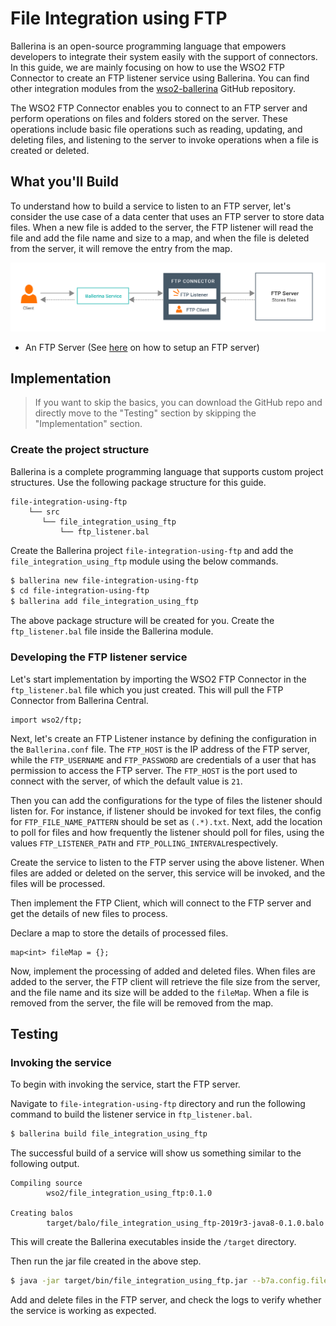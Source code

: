 # File Integration using FTP

Ballerina is an open-source programming language that empowers developers to integrate their system easily with the support of connectors. In this guide, we are mainly focusing on how to use the WSO2 FTP Connector to create an FTP listener service using Ballerina. You can find other integration modules from the [wso2-ballerina](https://github.com/wso2-ballerina) GitHub repository.

The WSO2 FTP Connector enables you to connect to an FTP server and perform operations on files and folders stored on the 
server. These operations include basic file operations such as reading, updating, and deleting files, and listening to 
the server to invoke operations when a file is created or deleted.

## What you'll Build

To understand how to build a service to listen to an FTP server, let's consider the use case of a data center that uses 
an FTP server to store data files. When a new file is added to the server, the FTP listener will read the file and add 
the file name and size to a map, and when the file is deleted from the server, it will remove the entry from the map. 

![File integration using FTP](../../../../assets/img/file-integration-using-ftp.png)

<!-- INCLUDE_MD: ../../../../tutorial-prerequisites.md -->
* An FTP Server (See [here](https://www.digitalocean.com/community/tutorials/how-to-set-up-vsftpd-for-a-user-s-directory-on-ubuntu-16-04) on how to setup an FTP server)

<!-- INCLUDE_MD: ../../../../tutorial-get-the-code.md -->

## Implementation
> If you want to skip the basics, you can download the GitHub repo and directly move to the "Testing" section by skipping the "Implementation" section.

### Create the project structure

Ballerina is a complete programming language that supports custom project structures. Use the following package structure for this guide.
```
file-integration-using-ftp
    └── src
       └── file_integration_using_ftp
           └── ftp_listener.bal
```

Create the Ballerina project `file-integration-using-ftp` and add the `file_integration_using_ftp` module using the below commands.

```bash
$ ballerina new file-integration-using-ftp
$ cd file-integration-using-ftp
$ ballerina add file_integration_using_ftp
```

The above package structure will be created for you. Create the `ftp_listener.bal` file inside the Ballerina module.

### Developing the FTP listener service

Let's start implementation by importing the WSO2 FTP Connector in the `ftp_listener.bal` file which you just created. 
This will pull the FTP Connector from Ballerina Central.

```ballerina
import wso2/ftp;
```

Next, let's create an FTP Listener instance by defining the configuration in the `Ballerina.conf` file. The `FTP_HOST` 
is the IP address of the FTP server, while the `FTP_USERNAME` and `FTP_PASSWORD` are credentials of a user that has permission 
to access the FTP server. The `FTP_HOST` is the port used to connect with the server, of which the default value is `21`.

Then you can add the configurations for the type of files the listener should listen for. For instance, if listener 
should be invoked for text files, the config for `FTP_FILE_NAME_PATTERN` should be set as `(.*).txt`. Next, add 
the location to poll for files and how frequently the listener should poll for files, using the values 
`FTP_LISTENER_PATH` and `FTP_POLLING_INTERVAL`respectively.

<!-- INCLUDE_CODE_SEGMENT: { file: src/file_integration_using_ftp/ftp_listener.bal, segment: segment_1 } -->

Create the service to listen to the FTP server using the above listener. When files are added or deleted on the server, 
this service will be invoked, and the files will be processed.

<!-- INCLUDE_CODE_SEGMENT: { file: src/file_integration_using_ftp/ftp_listener.bal, segment: segment_2 } -->

Then implement the FTP Client, which will connect to the FTP server and get the details of new files to process. 
     
<!-- INCLUDE_CODE_SEGMENT: { file: src/file_integration_using_ftp/ftp_listener.bal, segment: segment_3 } -->

Declare a map to store the details of processed files.

```ballerina
map<int> fileMap = {};
```

Now, implement the processing of added and deleted files. When files are added to the server, the FTP client will 
retrieve the file size from the server, and the file name and its size will be added to the `fileMap`. When a file is 
removed from the server, the file will be removed from the map.

<!-- INCLUDE_CODE_SEGMENT: { file: src/file_integration_using_ftp/ftp_listener.bal, segment: segment_4 } -->

## Testing

### Invoking the service

To begin with invoking the service, start the FTP server. 

Navigate to `file-integration-using-ftp` directory and run the following command to build the listener service in `ftp_listener.bal`.

```bash
$ ballerina build file_integration_using_ftp
```

The successful build of a service will show us something similar to the following output.

```
Compiling source
        wso2/file_integration_using_ftp:0.1.0

Creating balos
        target/balo/file_integration_using_ftp-2019r3-java8-0.1.0.balo
```

This will create the Ballerina executables inside the `/target` directory.

Then run the jar file created in the above step.

```bash
$ java -jar target/bin/file_integration_using_ftp.jar --b7a.config.file=src/file_integration_using_ftp/resources/ballerina.conf
```

Add and delete files in the FTP server, and check the logs to verify whether the service is working as expected.
